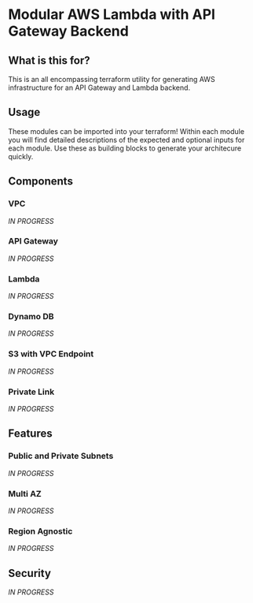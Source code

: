 # Modular AWS Lambda with API Gateway Backend

## What is this for?

This is an all encompassing terraform utility for generating AWS infrastructure for an API Gateway and Lambda backend.

## Usage

These modules can be imported into your terraform! Within each module you will find detailed descriptions of the expected and optional inputs for each module. Use these as building blocks to generate your architecure quickly.

## Components

### VPC
_IN PROGRESS_

### API Gateway
_IN PROGRESS_

### Lambda
_IN PROGRESS_

### Dynamo DB
_IN PROGRESS_

### S3 with VPC Endpoint
_IN PROGRESS_

### Private Link
_IN PROGRESS_

## Features

### Public and Private Subnets
_IN PROGRESS_

### Multi AZ
_IN PROGRESS_

### Region Agnostic
_IN PROGRESS_

## Security
_IN PROGRESS_
